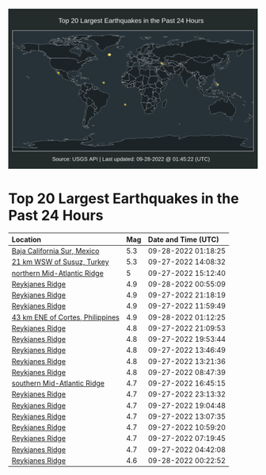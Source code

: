 ![Map](./map.png)

# Top 20 Largest Earthquakes in the Past 24 Hours

| Location | Mag | Date and Time (UTC) |
|:---|:---|:---|
| [Baja California Sur, Mexico](https://earthquake.usgs.gov/earthquakes/eventpage/us6000inv3) | 5.3 | 09-28-2022 01:18:25 |
| [21 km WSW of Susuz, Turkey](https://earthquake.usgs.gov/earthquakes/eventpage/us6000inmr) | 5.3 | 09-27-2022 14:08:32 |
| [northern Mid-Atlantic Ridge](https://earthquake.usgs.gov/earthquakes/eventpage/us6000inpf) | 5 | 09-27-2022 15:12:40 |
| [Reykjanes Ridge](https://earthquake.usgs.gov/earthquakes/eventpage/us6000inuv) | 4.9 | 09-28-2022 00:55:09 |
| [Reykjanes Ridge](https://earthquake.usgs.gov/earthquakes/eventpage/us6000int8) | 4.9 | 09-27-2022 21:18:19 |
| [Reykjanes Ridge](https://earthquake.usgs.gov/earthquakes/eventpage/us6000inm2) | 4.9 | 09-27-2022 11:59:49 |
| [43 km ENE of Cortes, Philippines](https://earthquake.usgs.gov/earthquakes/eventpage/us6000inv0) | 4.9 | 09-28-2022 01:12:25 |
| [Reykjanes Ridge](https://earthquake.usgs.gov/earthquakes/eventpage/us6000int6) | 4.8 | 09-27-2022 21:09:53 |
| [Reykjanes Ridge](https://earthquake.usgs.gov/earthquakes/eventpage/us6000insf) | 4.8 | 09-27-2022 19:53:44 |
| [Reykjanes Ridge](https://earthquake.usgs.gov/earthquakes/eventpage/us6000inmq) | 4.8 | 09-27-2022 13:46:49 |
| [Reykjanes Ridge](https://earthquake.usgs.gov/earthquakes/eventpage/us6000inmi) | 4.8 | 09-27-2022 13:21:36 |
| [Reykjanes Ridge](https://earthquake.usgs.gov/earthquakes/eventpage/us6000inkr) | 4.8 | 09-27-2022 08:47:39 |
| [southern Mid-Atlantic Ridge](https://earthquake.usgs.gov/earthquakes/eventpage/us6000inqf) | 4.7 | 09-27-2022 16:45:15 |
| [Reykjanes Ridge](https://earthquake.usgs.gov/earthquakes/eventpage/us6000inu0) | 4.7 | 09-27-2022 23:13:32 |
| [Reykjanes Ridge](https://earthquake.usgs.gov/earthquakes/eventpage/us6000inrw) | 4.7 | 09-27-2022 19:04:48 |
| [Reykjanes Ridge](https://earthquake.usgs.gov/earthquakes/eventpage/us6000inmh) | 4.7 | 09-27-2022 13:07:35 |
| [Reykjanes Ridge](https://earthquake.usgs.gov/earthquakes/eventpage/us6000inls) | 4.7 | 09-27-2022 10:59:20 |
| [Reykjanes Ridge](https://earthquake.usgs.gov/earthquakes/eventpage/us6000injz) | 4.7 | 09-27-2022 07:19:45 |
| [Reykjanes Ridge](https://earthquake.usgs.gov/earthquakes/eventpage/us6000inis) | 4.7 | 09-27-2022 04:42:08 |
| [Reykjanes Ridge](https://earthquake.usgs.gov/earthquakes/eventpage/us6000inus) | 4.6 | 09-28-2022 00:22:52 |
